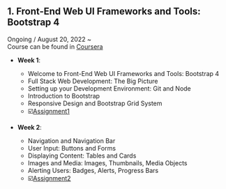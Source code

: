 ## 1. Front-End Web UI Frameworks and Tools: Bootstrap 4
Ongoing / August 20, 2022 ~ <br>
Course can be found in [Coursera](https://www.coursera.org/learn/bootstrap-4/home/week/1?showUnlock=true)

- <strong>Week 1</strong>:
  - Welcome to Front-End Web UI Frameworks and Tools: Bootstrap 4
  - Full Stack Web Development: The Big Picture
  - Setting up your Development Environment: Git and Node
  - Introduction to Bootstrap
  - Responsive Design and Bootstrap Grid System
  - ☑️[Assignment1](https://github.com/AhnJunYeong0319/Full-Stack-Web-Development-with-React-Specialization/tree/main/course1/week1/assignment)
  
- <strong>Week 2</strong>:
  - Navigation and Navigation Bar
  - User Input: Buttons and Forms
  - Displaying Content: Tables and Cards
  - Images and Media: Images, Thumbnails, Media Objects
  - Alerting Users: Badges, Alerts, Progress Bars
  - ☑️[Assignment2](https://github.com/AhnJunYeong0319/Full-Stack-Web-Development-with-React-Specialization/tree/main/course1/week2/assignment)
